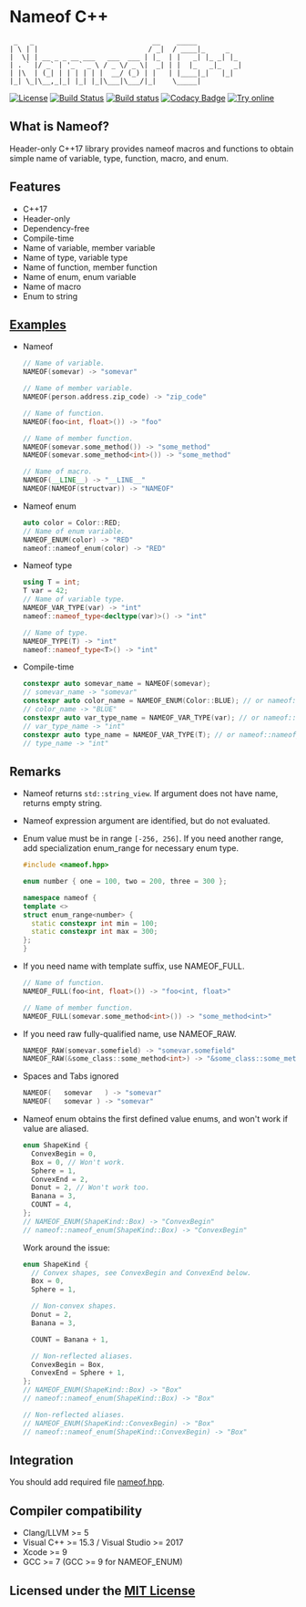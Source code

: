 # Nameof C++

```text
 _   _                             __    _____
| \ | |                           / _|  / ____|_     _
|  \| | __ _ _ __ ___   ___  ___ | |_  | |   _| |_ _| |_
| . ` |/ _` | '_ ` _ \ / _ \/ _ \|  _| | |  |_   _|_   _|
| |\  | (_| | | | | | |  __/ (_) | |   | |____|_|   |_|
|_| \_|\__,_|_| |_| |_|\___|\___/|_|    \_____|
```

[![License](https://img.shields.io/github/license/Neargye/nameof.svg)](LICENSE)
[![Build Status](https://travis-ci.org/Neargye/nameof.svg?branch=master)](https://travis-ci.org/Neargye/nameof)
[![Build status](https://ci.appveyor.com/api/projects/status/yq5fk0d9mwljbubt/branch/master?svg=true)](https://ci.appveyor.com/project/Neargye/nameof/branch/master)
[![Codacy Badge](https://api.codacy.com/project/badge/Grade/1d06f3f07afe4f34acd29c0c8efa830b)](https://www.codacy.com/app/Neargye/nameof?utm_source=github.com&amp;utm_medium=referral&amp;utm_content=Neargye/nameof&amp;utm_campaign=Badge_Grade)
[![Try online](https://img.shields.io/badge/try-online-blue.svg)](https://wandbox.org/permlink/irgD3NwQM2ikhVMC)

## What is Nameof?

Header-only C++17 library provides nameof macros and functions to obtain simple name of variable, type, function, macro, and enum.

## Features

* C++17
* Header-only
* Dependency-free
* Compile-time
* Name of variable, member variable
* Name of type, variable type
* Name of function, member function
* Name of enum, enum variable
* Name of macro
* Enum to string

## [Examples](example/example.cpp)

* Nameof
  ```cpp
  // Name of variable.
  NAMEOF(somevar) -> "somevar"

  // Name of member variable.
  NAMEOF(person.address.zip_code) -> "zip_code"

  // Name of function.
  NAMEOF(foo<int, float>()) -> "foo"

  // Name of member function.
  NAMEOF(somevar.some_method()) -> "some_method"
  NAMEOF(somevar.some_method<int>()) -> "some_method"

  // Name of macro.
  NAMEOF(__LINE__) -> "__LINE__"
  NAMEOF(NAMEOF(structvar)) -> "NAMEOF"
  ```

* Nameof enum
  ```cpp
  auto color = Color::RED;
  // Name of enum variable.
  NAMEOF_ENUM(color) -> "RED"
  nameof::nameof_enum(color) -> "RED"
  ```

* Nameof type
  ```cpp
  using T = int;
  T var = 42;
  // Name of variable type.
  NAMEOF_VAR_TYPE(var) -> "int"
  nameof::nameof_type<decltype(var)>() -> "int"

  // Name of type.
  NAMEOF_TYPE(T) -> "int"
  nameof::nameof_type<T>() -> "int"
  ```

* Compile-time
  ```cpp
  constexpr auto somevar_name = NAMEOF(somevar);
  // somevar_name -> "somevar"
  constexpr auto color_name = NAMEOF_ENUM(Color::BLUE); // or nameof::nameof_enum(Color::BLUE)
  // color_name -> "BLUE"
  constexpr auto var_type_name = NAMEOF_VAR_TYPE(var); // or nameof::nameof_type<decltype(var)>()
  // var_type_name -> "int"
  constexpr auto type_name = NAMEOF_VAR_TYPE(T); // or nameof::nameof_type<T>()
  // type_name -> "int"
  ```

## Remarks

* Nameof returns `std::string_view`. If argument does not have name, returns empty string.

* Nameof expression argument are identified, but do not evaluated.

* Enum value must be in range `[-256, 256]`. If you need another range, add specialization enum_range for necessary enum type.
  ```cpp
  #include <nameof.hpp>

  enum number { one = 100, two = 200, three = 300 };

  namespace nameof {
  template <>
  struct enum_range<number> {
    static constexpr int min = 100;
    static constexpr int max = 300;
  };
  }
  ```

* If you need name with template suffix, use NAMEOF_FULL.
  ```cpp
  // Name of function.
  NAMEOF_FULL(foo<int, float>()) -> "foo<int, float>"

  // Name of member function.
  NAMEOF_FULL(somevar.some_method<int>()) -> "some_method<int>"
  ```

* If you need raw fully-qualified name, use NAMEOF_RAW.
  ```cpp
  NAMEOF_RAW(somevar.somefield) -> "somevar.somefield"
  NAMEOF_RAW(&some_class::some_method<int>) -> "&some_class::some_method<int>"
  ```

* Spaces and Tabs ignored
  ```cpp
  NAMEOF(   somevar   ) -> "somevar"
  NAMEOF(	somevar	) -> "somevar"
  ```

* Nameof enum obtains the first defined value enums, and won't work if value are aliased.
  ```cpp
  enum ShapeKind {
    ConvexBegin = 0,
    Box = 0, // Won't work.
    Sphere = 1,
    ConvexEnd = 2,
    Donut = 2, // Won't work too.
    Banana = 3,
    COUNT = 4,
  };
  // NAMEOF_ENUM(ShapeKind::Box) -> "ConvexBegin"
  // nameof::nameof_enum(ShapeKind::Box) -> "ConvexBegin"
  ```
  Work around the issue:
  ```cpp
  enum ShapeKind {
    // Convex shapes, see ConvexBegin and ConvexEnd below.
    Box = 0,
    Sphere = 1,

    // Non-convex shapes.
    Donut = 2,
    Banana = 3,

    COUNT = Banana + 1,

    // Non-reflected aliases.
    ConvexBegin = Box,
    ConvexEnd = Sphere + 1,
  };
  // NAMEOF_ENUM(ShapeKind::Box) -> "Box"
  // nameof::nameof_enum(ShapeKind::Box) -> "Box"

  // Non-reflected aliases.
  // NAMEOF_ENUM(ShapeKind::ConvexBegin) -> "Box"
  // nameof::nameof_enum(ShapeKind::ConvexBegin) -> "Box"
  ```

## Integration

You should add required file [nameof.hpp](include/nameof.hpp).

## Compiler compatibility

* Clang/LLVM >= 5
* Visual C++ >= 15.3 / Visual Studio >= 2017
* Xcode >= 9
* GCC >= 7 (GCC >= 9 for NAMEOF_ENUM)

## Licensed under the [MIT License](LICENSE)
